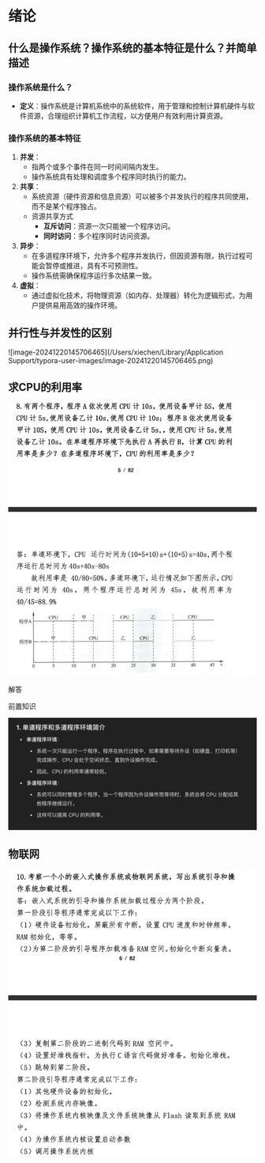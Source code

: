 # 绪论

## 什么是操作系统？操作系统的基本特征是什么？并简单描述

### 操作系统是什么？

- **定义**：操作系统是计算机系统中的系统软件，用于管理和控制计算机硬件与软件资源，合理组织计算机工作流程，以方便用户有效利用计算资源。

### 操作系统的基本特征

1. **并发**：
   - 指两个或多个事件在同一时间间隔内发生。
   - 操作系统具有处理和调度多个程序同时执行的能力。
2. **共享**：
   - 系统资源（硬件资源和信息资源）可以被多个并发执行的程序共同使用，而不是某个程序独占。
   - 资源共享方式
     - **互斥访问**：资源一次只能被一个程序访问。
     - **同时访问**：多个程序同时访问资源。
3. **异步**：
   - 在多道程序环境下，允许多个程序并发执行，但因资源有限，执行过程可能会暂停或推进，具有不可预测性。
   - 操作系统需确保程序运行多次结果一致。
4. **虚拟**：
   - 通过虚拟化技术，将物理资源（如内存、处理器）转化为逻辑形式，为用户提供易用高效的操作环境。



## 并行性与并发性的区别

![image-20241220145706465](/Users/xiechen/Library/Application Support/typora-user-images/image-20241220145706465.png)

## 求CPU的利用率

![image-20241220150345885](https://raw.githubusercontent.com/xiechen274/ChenCsNote/images/images/image-20241220150345885.png)

解答

前置知识

![image-20241220151110984](https://raw.githubusercontent.com/xiechen274/ChenCsNote/images/images/image-20241220151110984.png)

## 物联网

![image-20241220154328803](https://raw.githubusercontent.com/xiechen274/ChenCsNote/images/images/image-20241220154328803.png)